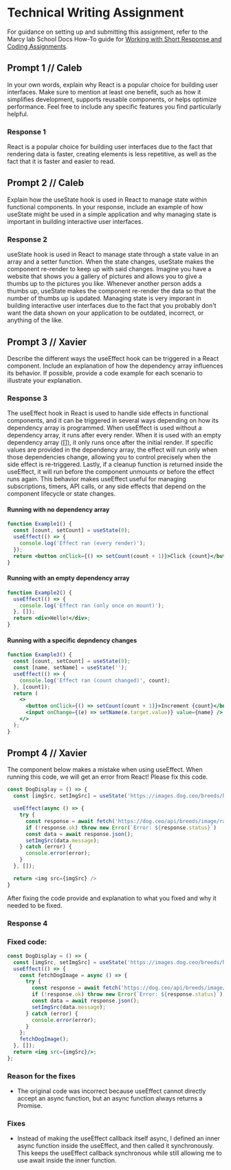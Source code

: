 # Technical Writing Assignment

For guidance on setting up and submitting this assignment, refer to the Marcy lab School Docs How-To guide for [Working with Short Response and Coding Assignments](https://marcylabschool.gitbook.io/marcy-lab-school-docs/fullstack-curriculum/how-tos/working-with-assignments#how-to-work-on-assignments).

## Prompt 1 // Caleb

In your own words, explain why React is a popular choice for building user interfaces. Make sure to mention at least one benefit, such as how it simplifies development, supports reusable components, or helps optimize performance. Feel free to include any specific features you find particularly helpful.

### Response 1 
React is a popular choice for building user interfaces due to the fact that rendering data is faster, creating elements is less repetitive, as well as the fact that it is faster and easier to read.

## Prompt 2 // Caleb

Explain how the useState hook is used in React to manage state within functional components. In your response, include an example of how useState might be used in a simple application and why managing state is important in building interactive user interfaces.

### Response 2
useState hook is used in React to manage state through a state value in an array and a setter function. When the state changes, useState makes the component re-render to keep up with said changes. Imagine you have a website that shows you a gallery of pictures and allows you to give a thumbs up to the pictures you like. Whenever another person adds a thumbs up, useState makes the component re-render the data so that the number of thumbs up is updated. Managing state is very imporant in building interactive user interfaces due to the fact that you probably don't want the data shown on your application to be outdated, incorrect, or anything of the like.


## Prompt 3 // Xavier

Describe the different ways the useEffect hook can be triggered in a React component. Include an explanation of how the dependency array influences its behavior. If possible, provide a code example for each scenario to illustrate your explanation.

### Response 3
The useEffect hook in React is used to handle side effects in functional components, and it can be triggered in several ways depending on how its dependency array is programmed. When useEffect is used without a dependency array, it runs after every render. When it is used with an empty dependency array ([]), it only runs once after the initial render. If specific values are provided in the dependency array, the effect will run only when those dependencies change, allowing you to control precisely when the side effect is re-triggered. Lastly, if a cleanup function is returned inside the useEffect, it will run before the component unmounts or before the effect runs again. This behavior makes useEffect useful for managing subscriptions, timers, API calls, or any side effects that depend on the component lifecycle or state changes.
#### Running with no dependency array
```jsx
function Example1() {
  const [count, setCount] = useState(0);
  useEffect(() => {
    console.log('Effect ran (every render)');
  });
  return <button onClick={() => setCount(count + 1)}>Click {count}</button>;
}
```
#### Running with an empty dependency array
```jsx
function Example2() {
  useEffect(() => {
    console.log('Effect ran (only once on mount)');
  }, []);
  return <div>Hello!</div>;
}
```
#### Running with a specific depndency changes
```jsx
function Example3() {
  const [count, setCount] = useState(0);
  const [name, setName] = useState('');
  useEffect(() => {
    console.log('Effect ran (count changed)', count);
  }, [count]);
  return (
    <>
      <button onClick={() => setCount(count + 1)}>Increment {count}</button>
      <input onChange={(e) => setName(e.target.value)} value={name} />
    </>
  );
}
```

## Prompt 4 // Xavier

The component below makes a mistake when using useEffect. When running this code, we will get an error from React! Please fix this code.

```js
const DogDisplay = () => {
  const [imgSrc, setImgSrc] = useState('https://images.dog.ceo/breeds/hound-english/n02089973_612.jpg');

  useEffect(async () => {
    try {
      const response = await fetch('https://dog.ceo/api/breeds/image/random');
      if (!response.ok) throw new Error(`Error: ${response.status}`)
      const data = await response.json();
      setImgSrc(data.message);
    } catch (error) {
      console.error(error);
    }
  }, []);

  return <img src={imgSrc} />
}
```

After fixing the code provide and explanation to what you fixed and why it needed to be fixed.

### Response 4

### Fixed code:
```jsx
const DogDisplay = () => {
  const [imgSrc, setImgSrc] = useState('https://images.dog.ceo/breeds/hound-english/n02089973_612.jpg');
  useEffect(() => {
    const fetchDogImage = async () => {
      try {
        const response = await fetch('https://dog.ceo/api/breeds/image/random');
        if (!response.ok) throw new Error(`Error: ${response.status}`);
        const data = await response.json();
        setImgSrc(data.message);
      } catch (error) {
        console.error(error);
      }
    };
    fetchDogImage();
  }, []);
  return <img src={imgSrc}/>;
};
```
### Reason for the fixes
- The original code was incorrect because useEffect cannot directly accept an async function, but an async function always returns a Promise.
### Fixes
- Instead of making the useEffect callback itself async, I defined an inner async function inside the useEffect, and then called it synchronously. This keeps the useEffect callback synchronous while still allowing me to use await inside the inner function.
